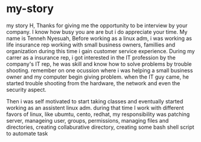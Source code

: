 # my-story
my story
H,
Thanks for giving me the opportunity to be interview by your company. I know how busy you are are but i do appreciate your time.
My name is Tenneh Nyesuah,
Before working as a linux adm, i was working as life insurance rep working with small business owners, famillies and organization during this time i gain  customer service experience.
During my carrer as a insurance rep, i got interested in the IT profession by the company's IT rep, he was skill and know how to solve problems by trouble shooting. remember on one ocussion where i was helping a small business owner and my computer begin giving problem. when the IT guy came, he started trouble shooting from the hardware, the network and even the security aspect. 

Then i was self motivated to start taking classes and eventually started working as an assistent linux adm. during that time I work with different favors of linux, like ubumtu, cento, redhat, my responsibility was patching server, manageing user, groups, permissions, managing files and directories, creating collaburative directory, creating some bash shell script to automate task

